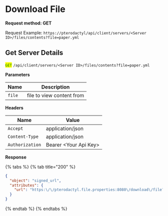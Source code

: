 # Download File

**Request method: GET**

Request Example: `https://pterodactyl/api/client/servers/<Server ID>/files/contents?file=paper.yml`

## Get Server Details

<mark style="color:green;">`GET`</mark> `/api/client/servers/<Server ID>/files/contents?file=paper.yml`

**Parameters**

| Name   | Description               |
| ------ | ------------------------- |
| `file` | file to view content from |

**Headers**

| Name            | Value                  |
| --------------- | ---------------------- |
| `Accept`        | application/json       |
| `Content-Type`  | application/json       |
| `Authorization` | Bearer \<Your Api Key> |

**Response**

{% tabs %}
{% tab title="200" %}
```json
{
  "object": "signed_url",
  "attributes": {
    "url": "https:\/\/pterodactyl.file.properties:8080\/download\/file?token=eyJ0eXAiOiJKV1QiLCJhbGciOiJIUzI1NiIsImp0aSI6IjdkYzAxNzVjODU4MTE5MDRlMjJjNTcxNjBhMjkwMjgwZGFjMDMzM2I2ZmJhMTE3YTI4YjdhMDM5Y2U1OTg0YzcifQ.eyJpc3MiOiJodHRwczpcL1wvcHRlcm9kYWN0eWwuZmlsZS5wcm9wZXJ0aWVzIiwiYXVkIjoiaHR0cHM6XC9cL3B0ZXJvZGFjdHlsLmZpbGUucHJvcGVydGllczo4MDgwIiwianRpIjoiN2RjMDE3NWM4NTgxMTkwNGUyMmM1NzE2MGEyOTAyODBkYWMwMzMzYjZmYmExMTdhMjhiN2EwMzljZTU5ODRjNyIsImlhdCI6MTU5NDY0ODEwMCwibmJmIjoxNTk0NjQ3ODAwLCJleHAiOjE1OTQ2NDkwMDAsImZpbGVfcGF0aCI6IlwvZXVsYS50eHQiLCJzZXJ2ZXJfdXVpZCI6IjFhN2NlOTk3LTI1OWItNDUyZS04YjRlLWNlY2M0NjQxNDJjYSIsInVuaXF1ZV9pZCI6IlNvWUdIamNaNmhKUVlieHUifQ.h4eBmxDXf-4GAwVuAWZFU5QTqd62jw7HTre4aKQGpvw"
  }
}
```
{% endtab %}
{% endtabs %}

